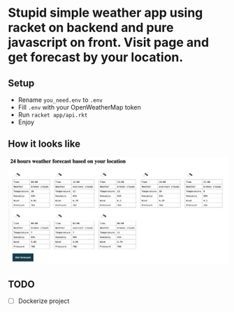 # Stupid simple weather app using racket on backend and pure javascript on front. Visit page and get forecast by your location.

## Setup

- Rename `you_need.env` to `.env`
- Fill `.env` with your OpenWeatherMap token
- Run `racket app/api.rkt`
- Enjoy


## How it looks like


![example](https://github.com/m3xan1k/weather-app/blob/main/example.jpg)


## TODO

- [ ] Dockerize project
